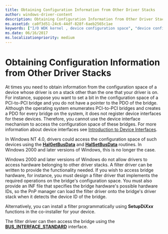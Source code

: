 ```yaml
---
title: Obtaining Configuration Information from Other Driver Stacks
author: windows-driver-content
description: Obtaining Configuration Information from Other Driver Stacks
ms.assetid: ca0f3d51-24c6-44df-828f-6aeb2565c1ae
keywords: ["I/O WDK kernel , device configuration space", "device configuration space WDK I/O", "configuration space WDK I/O", "space WDK I/O", "driver stacks WDK configuration info", "BUS_INTERFACE_STANDARD"]
ms.date: 06/16/2017
ms.localizationpriority: medium
---
```


# Obtaining Configuration Information from Other Driver Stacks





At times you need to obtain information from the configuration space of a device whose driver is on a stack other than the one that your driver is on. For instance, suppose you want to set a bit in the configuration space of a PCI-to-PCI bridge and you do not have a pointer to the PDO of the bridge. Although the operating system enumerates PCI-to-PCI bridges and creates a PDO for every bridge on the system, it does not register device interfaces for these devices. Therefore, you cannot use the device interface mechanism to access the configuration space of these bridges. For more information about device interfaces see [Introduction to Device Interfaces](https://msdn.microsoft.com/library/windows/hardware/ff549460).

In Windows NT 4.0, drivers could access the configuration space of such devices using the [**HalGetBusData**](https://msdn.microsoft.com/library/windows/hardware/ff546599) and [**HalSetBusData**](https://msdn.microsoft.com/library/windows/hardware/ff546628) routines. In Windows 2000 and later versions of Windows, this is no longer the case.

Windows 2000 and later versions of Windows do not allow drivers to access hardware belonging to other driver stacks. A filter driver can be written to provide the functionality needed. If you wish to access bridge hardware, for instance, you must design a filter driver that implements the required operations on the bridge's configuration space. You must also provide an INF file that specifies the bridge hardware's possible hardware IDs, so the PnP manager can load the filter driver onto the bridge's driver stack when it detects the device ID of the bridge.

Alternatively, you can install a filter programmatically using **SetupDi*Xxx*** functions in the co-installer for your device.

The filter driver can then access the bridge using the [**BUS\_INTERFACE\_STANDARD**](https://msdn.microsoft.com/library/windows/hardware/ff540707) interface.

 

 




